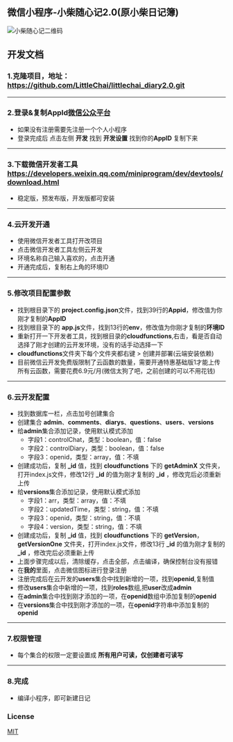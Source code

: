 ## 微信小程序-小柴随心记2.0(原小柴日记簿)

![小柴随心记二维码](./diary.png)

## 开发文档

### 1.克隆项目，地址： https://github.com/LittleChai/littlechai_diary2.0.git

---

### 2.登录&复制AppId[微信公众平台](https://mp.weixin.qq.com)
+ 如果没有注册需要先注册一个个人小程序
+ 登录完成后 点击左侧 **开发** 找到 **开发设置** 找到你的**AppID** 复制下来

---

### 3.下载微信开发者工具 https://developers.weixin.qq.com/miniprogram/dev/devtools/download.html
+ 稳定版，预发布版，开发版都可安装

---

### 4.云开发开通
+ 使用微信开发者工具打开改项目
+ 点击微信开发者工具左侧云开发
+ 环境名称自己输入喜欢的，点击开通
+ 开通完成后，复制右上角的环境ID

---

### 5.修改项目配置参数
+ 找到根目录下的 **project.config.json**文件，找到39行的**Appid**，修改值为你刚才复制的**AppID**
+ 找到根目录下的 **app.js**文件，找到13行的**env**，修改值为你刚才复制的**环境ID**
+ 重新打开一下开发者工具，找到根目录的**cloudfunctions**,右击，看是否自动选择了刚才创建的云开发环境，没有的话手动选择一下
+ **cloudfunctions**文件夹下每个文件夹都右键 > 创建并部署(云端安装依赖)
+ 目前微信云开发免费版限制了云函数的数量，需要开通特惠基础版1才能上传所有云函数，需要花费6.9元/月(微信太狗了吧，之前创建的可以不用花钱)

---

### 6.云开发配置
+ 找到数据库一栏，点击加号创建集合
+ 创建集合 **admin**、**comments**、**diarys**、**questions**、**users**、**versions**
+ 给**admin**集合添加记录，使用默认模式添加
   + 字段1：controlChat，类型：boolean，值：false
   + 字段2：controlDiary，类型：boolean，值：false
   + 字段3：openid，类型：array，值：不填
+ 创建成功后，复制 **_id** 值，找到 **cloudfunctions** 下的 **getAdminX** 文件夹，打开index.js文件，修改12行 **_id** 的值为刚才复制的 **_id** ，修改完后必须重新上传
+ 给**versions**集合添加记录，使用默认模式添加
   + 字段1：arr，类型：array，值：不填
   + 字段2：updatedTime，类型：string，值：不填
   + 字段3：openid，类型：string，值：不填
   + 字段4：version，类型：string，值：不填
+ 创建成功后，复制 **_id** 值，找到 **cloudfunctions** 下的 **getVersion**，**getVersionOne** 文件夹，打开index.js文件，修改13行 **_id** 的值为刚才复制的 **_id** ，修改完后必须重新上传
+ 上面步骤完成以后，清除缓存，点击全部，点击编译，确保控制台没有报错
+ 在**我的**里面，点击微信图标进行登录注册
+ 注册完成后在云开发的**users**集合中找到新增的一项，找到**openid**,复制值
+ 修改**users**集合中新增的一项，找到**roles**数组,把**user**改成**admin**
+ 在**admin**集合中找到刚才添加的一项，在**openid**数组中添加复制的**openid**
+ 在**versions**集合中找到刚才添加的一项，在**openid**字符串中添加复制的**openid**
---   

### 7.权限管理
   + 每个集合的权限一定要设置成 **所有用户可读，仅创建者可读写**

---   

### 8.完成
   + 编译小程序，即可新建日记   


### License

[MIT](LICENSE)

